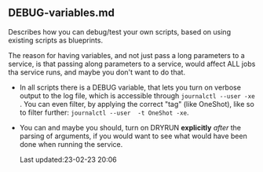 DEBUG-variables.md
------------------

Describes how you can debug/test your own scripts, based on
using existing scripts as blueprints.

The reason for having variables, and not just pass a long
parameters to a service, is that passing along parameters to
a service, would affect ALL jobs tha service runs, and maybe
you don't want to do that.


* In all scripts there is a DEBUG variable, that lets you
  turn on verbose output to the log file, which is accessible
	through `journalctl --user -xe `. You can even filter, by
	applying the correct "tag" (like OneShot), like so
	to filter further: `journalctl --user  -t OneShot -xe`.


* You can and maybe you should, turn on DRYRUN **explicitly**
*after* the parsing of arguments, if you would want to see
what would have been done when running the service.

  Last updated:23-02-23 20:06

